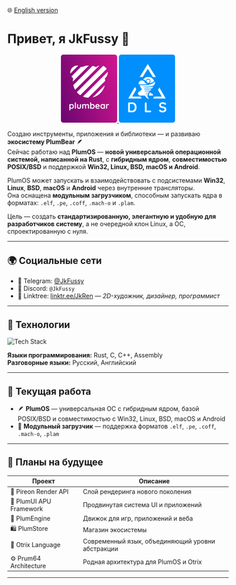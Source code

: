 🌐 [English version](README.md)

# Привет, я JkFussy 👋

<div align="center">
  <a href="https://github.com/JkFussy/PlumOS">
    <img src="assets/plumbear.svg" alt="PlumBear Logo" width="128"/>
  </a>
  <a href="https://linktr.ee/JkRen">
    <img src="assets/dls.svg" alt="Desert Lands Studio Logo" width="128"/>
  </a>
</div>

Создаю инструменты, приложения и библиотеки — и развиваю **экосистему PlumBear** 🪶  
Сейчас работаю над **PlumOS** — **новой универсальной операционной системой, написанной на Rust**, с **гибридным ядром**, **совместимостью POSIX/BSD** и поддержкой **Win32, Linux, BSD, macOS и Android**.

PlumOS может запускать и взаимодействовать с подсистемами **Win32**, **Linux**, **BSD**, **macOS** и **Android** через внутренние трансляторы.  
Она оснащена **модульным загрузчиком**, способным запускать ядра в форматах: `.elf`, `.pe`, `.coff`, `.mach-o` и `.plam`.

Цель — создать **стандартизированную, элегантную и удобную для разработчиков систему**, а не очередной клон Linux, а ОС, спроектированную с нуля.

---

## 🌍 Социальные сети

- 📱 Telegram: [@JkFussy](https://t.me/JkFussy)  
- 💬 Discord: `@JkFussy`  
- 🔗 Linktree: [linktr.ee/JkRen](https://linktr.ee/JkRen) — *2D-художник, дизайнер, программист*

---

## 🧠 Технологии

<p align="left">
  <img src="https://skillicons.dev/icons?i=rust,c,cpp,apple,linux,bsd,windows,git,blender,figma,vscode" alt="Tech Stack" />
</p>

**Языки программирования:** Rust, C, C++, Assembly  
**Разговорные языки:** Русский, Английский

---

## 🧩 Текущая работа

- 🪶 **PlumOS** — универсальная ОС с гибридным ядром, базой POSIX/BSD и совместимостью с Win32, Linux, BSD, macOS и Android  
- 🧰 **Модульный загрузчик** — поддержка форматов `.elf`, `.pe`, `.coff`, `.mach-o`, `.plam`

---

## 🚀 Планы на будущее

| Проект                  | Описание                                     |
|-------------------------|----------------------------------------------|
| 🌈 Pireon Render API    | Слой рендеринга нового поколения             |
| 🧭 PlumUI APU Framework | Продвинутая система UI и приложений          |
| 🧱 PlumEngine           | Движок для игр, приложений и веба            |
| 🛍 PlumStore            | Магазин экосистемы                           |
| 💬 Otrix Language       | Современный язык, объединяющий уровни абстракции |
| ⚙️ Prum64 Architecture | Родная архитектура для PlumOS и Otrix        |

---
